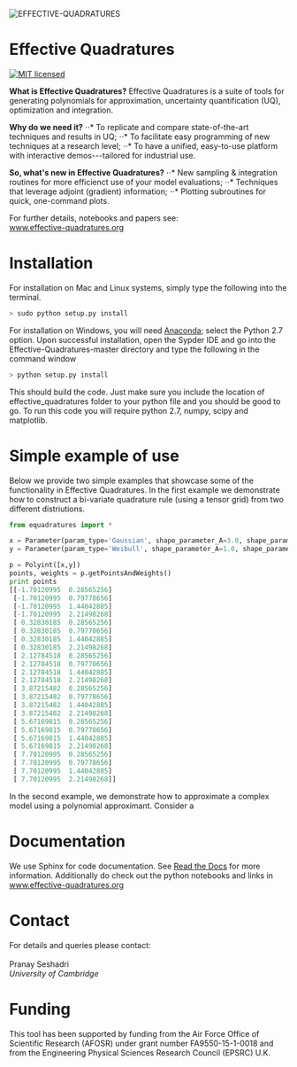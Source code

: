 ![EFFECTIVE-QUADRATURES](https://static.wixstatic.com/media/dad873_3938470ea83849db8b53716c94dd20e8~mv2.png/v1/fill/w_269,h_66,al_c,usm_0.66_1.00_0.01/dad873_3938470ea83849db8b53716c94dd20e8~mv2.png)

# Effective Quadratures
[![MIT licensed](https://img.shields.io/badge/license-MIT-blue.svg)](https://raw.githubusercontent.com/Effective-Quadratures/Effective-Quadratures/main/LICENSE.rst)

**What is Effective Quadratures?**
Effective Quadratures is a suite of tools for generating polynomials for approximation, uncertainty quantification (UQ), optimization and integration.  

**Why do we need it?**
⋅⋅* To replicate and compare state-of-the-art techniques and results in UQ;
⋅⋅* To facilitate easy programming of new techniques at a research level;
⋅⋅* To have a unified, easy-to-use platform with interactive demos---tailored for industrial use.

**So, what's new in Effective Quadratures?**
⋅⋅* New sampling & integration routines for more efficienct use of your model evaluations;
⋅⋅* Techniques that leverage adjoint (gradient) information;
⋅⋅* Plotting subroutines for quick, one-command plots.

For further details, notebooks and papers see:
<br>
www.effective-quadratures.org
<br>

# Installation
For installation on Mac and Linux systems, simply type the following into the terminal. 
```bash
> sudo python setup.py install
```
For installation on Windows, you will need [Anaconda](https://www.continuum.io/downloads#windows); select the Python 2.7 option. Upon successful installation, open the Sypder IDE and go into the Effective-Quadratures-master directory and type the following in the command window
```bash
> python setup.py install
```
This should build the code. Just make sure you include the location of effective_quadratures folder to your python file and you should be good to go. To run this code you will require python 2.7, numpy, scipy and matplotlib. 

# Simple example of use
Below we provide two simple examples that showcase some of the functionality in Effective Quadratures. In the first example we demonstrate how to construct a bi-variate quadrature rule (using a tensor grid) from two different distriutions. 
```python
from equadratures import *

x = Parameter(param_type='Gaussian', shape_parameter_A=3.0, shape_parameter_B=2.0, points=6)
y = Parameter(param_type='Weibull', shape_parameter_A=1.0, shape_parameter_B=2.2, points=4)

p = Polyint([x,y])
points, weights = p.getPointsAndWeights()
print points
[[-1.70120995  0.28565256]
 [-1.70120995  0.79778656]
 [-1.70120995  1.44042885]
 [-1.70120995  2.21498268]
 [ 0.32830185  0.28565256]
 [ 0.32830185  0.79778656]
 [ 0.32830185  1.44042885]
 [ 0.32830185  2.21498268]
 [ 2.12784518  0.28565256]
 [ 2.12784518  0.79778656]
 [ 2.12784518  1.44042885]
 [ 2.12784518  2.21498268]
 [ 3.87215482  0.28565256]
 [ 3.87215482  0.79778656]
 [ 3.87215482  1.44042885]
 [ 3.87215482  2.21498268]
 [ 5.67169815  0.28565256]
 [ 5.67169815  0.79778656]
 [ 5.67169815  1.44042885]
 [ 5.67169815  2.21498268]
 [ 7.70120995  0.28565256]
 [ 7.70120995  0.79778656]
 [ 7.70120995  1.44042885]
 [ 7.70120995  2.21498268]]
```
In the second example, we demonstrate how to approximate a complex model using a polynomial approximant. Consider a 

# Documentation
We use Sphinx for code documentation. See [Read the Docs](http://www-edc.eng.cam.ac.uk/~ps583/docs/) for more information. Additionally do check out the python notebooks and links in www.effective-quadratures.org

# Contact
For details and queries please contact:<br>
<br>
Pranay Seshadri <br>
*University of Cambridge* <br>

# Funding
This tool has been supported by funding from the Air Force Office of Scientific Research (AFOSR) under grant number FA9550-15-1-0018 and from the Engineering Physical Sciences Research Council (EPSRC) U.K.

